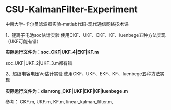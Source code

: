 # CSU-KalmanFilter-Experiment
中南大学-卡尔曼滤波器实验-matlab代码-现代通信网络技术课

1、锂离子电池soc估计实验
使用CKF、UKF、EKF、KF、luenbege五种方法实现（UKF可能有错）

**实际运行文件为：soc_CKF|UKF_4|EKF|KF.m**

soc_UKF|UKF_2|UKF_3.m都有错

2、超级电容电压Vc估计实验
使用CKF、UKF、EKF、KF、luenbege五种方法实现

**实际运行文件为：dianrong_CKF|UKF|EKF|KF|luenbege.m**

参考：
CKF.m, UKF.m, KF.m, linear_kalman_filter.m, 
